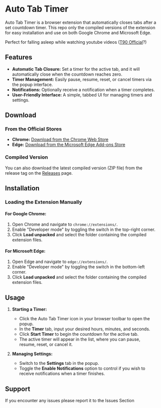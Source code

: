 # Auto Tab Timer

Auto Tab Timer is a browser extension that automatically closes tabs after a set countdown timer. This repo only the compiled versions of the extension for easy installation and use on both Google Chrome and Microsoft Edge.

Perfect for falling asleep while watching youtube videos ([T90 Official](https://www.youtube.com/@T90Official)?)

## Features

- **Automatic Tab Closure:** Set a timer for the active tab, and it will automatically close when the countdown reaches zero.
- **Timer Management:** Easily pause, resume, reset, or cancel timers via the popup interface.
- **Notifications:** Optionally receive a notification when a timer completes.
- **User-Friendly Interface:** A simple, tabbed UI for managing timers and settings.

## Download

### From the Official Stores

- **Chrome:** [Download from the Chrome Web Store](https://chromewebstore.google.com/detail/hnekeinjlfdokbmlkpkbdicdpkddpfff?utm_source=item-share-cb)
- **Edge:** [Download from the Microsoft Edge Add-ons Store](https://microsoftedge.microsoft.com/addons/detail/auto-tab-timer/llhjhcgohdkchnbnhdkcgaanieilbikj?hl=en-US)

### Compiled Version

You can also download the latest compiled version (ZIP file) from the release tag on the [Releases](https://github.com/tangent-tz/BrowserTimer/tags) page.

## Installation

### Loading the Extension Manually

#### For Google Chrome:
1. Open Chrome and navigate to `chrome://extensions/`.
2. Enable "Developer mode" by toggling the switch in the top-right corner.
3. Click **Load unpacked** and select the folder containing the compiled extension files.

#### For Microsoft Edge:
1. Open Edge and navigate to `edge://extensions/`.
2. Enable "Developer mode" by toggling the switch in the bottom-left corner.
3. Click **Load unpacked** and select the folder containing the compiled extension files.

## Usage

1. **Starting a Timer:**
   - Click the Auto Tab Timer icon in your browser toolbar to open the popup.
   - In the **Timer** tab, input your desired hours, minutes, and seconds.
   - Click **Start Timer** to begin the countdown for the active tab.
   - The active timer will appear in the list, where you can pause, resume, reset, or cancel it.

2. **Managing Settings:**
   - Switch to the **Settings** tab in the popup.
   - Toggle the **Enable Notifications** option to control if you wish to receive notifications when a timer finishes.

## Support

If you encounter any issues please report it to the Issues Section
